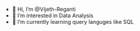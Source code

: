 - 👋 Hi, I’m @Vijeth-Reganti
- 👀 I’m interested in Data Analysis 
- 🌱 I’m currently learning query languges like SQL


<!---
Vijeth-Reganti/Vijeth-Reganti is a ✨ special ✨ repository because its `README.md` (this file) appears on your GitHub profile.
You can click the Preview link to take a look at your changes.
--->
